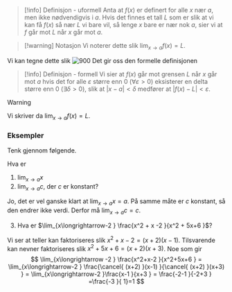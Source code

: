 
> [!info] Definisjon - uformell
>  Anta at $f(x)$ er definert for alle $x$ nær $a$, men ikke nødvendigvis i $a$. 
>  Hvis det finnes et tall $L$ som er slik at vi kan få $f(x)$ så nær $L$ vi bare vil, så lenge $x$ bare er nær nok $a$, sier vi at $f$ går mot $L$ når $x$ går mot $a$. 
>  

> [!warning] Notasjon
>  Vi noterer dette slik
>  $\displaystyle\lim_{x\longrightarrow a} f(x) = L$.

Vi kan tegne dette slik
![900](Files/grensebilde.svg)
Det gir oss den formelle definisjonen

> [!info] Definisjon - formell
>  Vi sier at $f(x)$ går mot grensen $L$ når $x$ går mot $a$ hvis det for alle $\varepsilon$ større enn 0 ($\forall \varepsilon > 0$) eksisterer en delta større enn 0 ($\exists \delta>0$), slik at $|x-a|<\delta$ medfører at $|f(x)-L|<\varepsilon$.

> [!warning]  
>  
>  Vi skriver da $\displaystyle\lim_{x\longrightarrow a } f(x) = L$. 

### Eksempler

Tenk gjennom følgende.

Hva er

1. $\lim_{x\longrightarrow a} x$
2. $\lim_{x \longrightarrow a} c$, der $c$ er konstant?

Jo, det er vel ganske klart at $\lim_{x \longrightarrow a} x = a$. På samme måte er $c$ konstant, så den endrer ikke verdi. Derfor må $\lim_{x \longrightarrow a} c = c$.

3. Hva er $\lim_{x\longrightarrow-2 } \frac{x^2 + x -2 }{x^2 + 5x+6 }$?

Vi ser at teller kan faktoriseres slik $x^2+x-2 = (x+2)(x-1)$. Tilsvarende kan nevner faktoriseres slik $x^2+5x+6 = (x+2)(x+3)$. Noe som gir
$$
\lim_{x\longrightarrow -2 } \frac{x^2+x-2 }{x^2+5x+6 } = \lim_{x\longrightarrow-2 } \frac{\cancel{ (x+2) }(x-1) }{\cancel{ (x+2) }(x+3) }  = \lim_{x\longrightarrow-2 }\frac{x-1 }{x+3 }  = \frac{-2-1 }{-2+3 } =\frac{-3 }{ 1}=1   
$$
